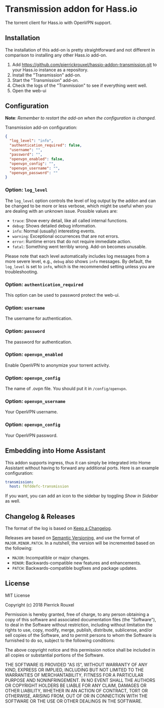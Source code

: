 # Transmission addon for Hass.io

The torrent client for Hass.io with OpenVPN support.

## Installation

The installation of this add-on is pretty straightforward and not different in
comparison to installing any other Hass.io add-on.

1. Add https://github.com/pierrickrouxel/hassio-addon-transmission.git to your Hass.io instance as a repository.
1. Install the "Transmission" add-on.
1. Start the "Transmission" add-on.
1. Check the logs of the "Tranmission" to see if everything went well.
1. Open the web-ui

## Configuration

**Note**: _Remember to restart the add-on when the configuration is changed._

Transmission add-on configuration:

```json
{
  "log_level": "info",
  "authentication_required": false,
  "username": "",
  "password": "",
  "openvpn_enabled": false,
  "openvpn_config": "",
  "openvpn_username": "",
  "openvpn_password": ""
}
```

### Option: `log_level`

The `log_level` option controls the level of log output by the addon and can
be changed to be more or less verbose, which might be useful when you are
dealing with an unknown issue. Possible values are:

- `trace`: Show every detail, like all called internal functions.
- `debug`: Shows detailed debug information.
- `info`: Normal (usually) interesting events.
- `warning`: Exceptional occurrences that are not errors.
- `error`:  Runtime errors that do not require immediate action.
- `fatal`: Something went terribly wrong. Add-on becomes unusable.

Please note that each level automatically includes log messages from a
more severe level, e.g., `debug` also shows `info` messages. By default,
the `log_level` is set to `info`, which is the recommended setting unless
you are troubleshooting.

### Option: `authentication_required`

This option can be used to password protect the web-ui.

### Option: `username`

The username for authentication.

### Option: `password`

The password for authentication.

### Option: `openvpn_enabled`

Enable OpenVPN to anonymize your torrent activity.

### Option: `openvpn_config`

The name of .ovpn file. You should put it in `/config/openvpn`.

### Option: `openvpn_username`

Your OpenVPN username.

### Option: `openvpn_config`

Your OpenVPN password.

## Embedding into Home Assistant

This addon supports ingress, thus it can simply be integrated into Home Assistant without having to forward any additional ports. Here is an example configuration:

```yaml
transmission:
  host: f6fddefc-transmission
```

If you want, you can add an icon to the sidebar by toggling *Show in Sidebar* as well.

## Changelog & Releases

The format of the log is based on
[Keep a Changelog](http://keepachangelog.com/en/1.0.0/).

Releases are based on [Semantic Versioning](http://semver.org/spec/v2.0.0.html), and use the format
of ``MAJOR.MINOR.PATCH``. In a nutshell, the version will be incremented
based on the following:

- ``MAJOR``: Incompatible or major changes.
- ``MINOR``: Backwards-compatible new features and enhancements.
- ``PATCH``: Backwards-compatible bugfixes and package updates.

## License

MIT License

Copyright (c) 2018 Pierrick Rouxel

Permission is hereby granted, free of charge, to any person obtaining a copy
of this software and associated documentation files (the "Software"), to deal
in the Software without restriction, including without limitation the rights
to use, copy, modify, merge, publish, distribute, sublicense, and/or sell
copies of the Software, and to permit persons to whom the Software is
furnished to do so, subject to the following conditions:

The above copyright notice and this permission notice shall be included in all
copies or substantial portions of the Software.

THE SOFTWARE IS PROVIDED "AS IS", WITHOUT WARRANTY OF ANY KIND, EXPRESS OR
IMPLIED, INCLUDING BUT NOT LIMITED TO THE WARRANTIES OF MERCHANTABILITY,
FITNESS FOR A PARTICULAR PURPOSE AND NONINFRINGEMENT. IN NO EVENT SHALL THE
AUTHORS OR COPYRIGHT HOLDERS BE LIABLE FOR ANY CLAIM, DAMAGES OR OTHER
LIABILITY, WHETHER IN AN ACTION OF CONTRACT, TORT OR OTHERWISE, ARISING FROM,
OUT OF OR IN CONNECTION WITH THE SOFTWARE OR THE USE OR OTHER DEALINGS IN THE
SOFTWARE.
